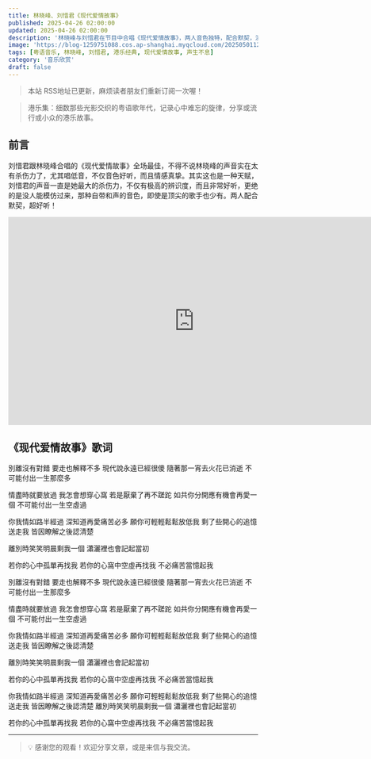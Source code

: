 ```yaml
---
title: 林晓峰、刘惜君《现代爱情故事》
published: 2025-04-26 02:00:00
updated: 2025-04-26 02:00:00
description: '林晓峰与刘惜君在节目中合唱《现代爱情故事》，两人音色独特，配合默契，演绎出这首经典粤语歌曲的别样魅力'
image: 'https://blog-1259751088.cos.ap-shanghai.myqcloud.com/20250501122219660.png?imageSlim'
tags: [粤语音乐, 林晓峰, 刘惜君, 港乐经典, 现代爱情故事, 声生不息]
category: '音乐欣赏'
draft: false
---
```


> 本站 RSS地址已更新，麻烦读者朋友们重新订阅一次喔！

> 港乐集：细数那些光影交织的粤语歌年代，记录心中难忘的旋律，分享或流行或小众的港乐故事。

## 前言

刘惜君跟林晓峰合唱的《现代爱情故事》全场最佳，不得不说林晓峰的声音实在太有杀伤力了，尤其唱低音，不仅音色好听，而且情感真挚。其实这也是一种天赋，刘惜君的声音一直是她最大的杀伤力，不仅有极高的辨识度，而且非常好听，更绝的是没人能模仿过来，那种自带和声的音色，即使是顶尖的歌手也少有。两人配合默契，超好听！

<iframe width="750" height="420" src="https://www.youtube.com/embed/6y5y-eIVsGc?si=VlG3gfULWuId90de" title="YouTube video player" frameborder="0" allow="accelerometer; autoplay; clipboard-write; encrypted-media; gyroscope; picture-in-picture; web-share" referrerpolicy="strict-origin-when-cross-origin" allowfullscreen></iframe>

## 《现代爱情故事》歌词

別離沒有對錯
要走也解釋不多
現代說永遠已經很傻
隨著那一宵去火花已消逝
不可能付出一生那麼多

情盡時就要放過
我怎會想穿心窩
若是厭棄了再不蹉跎
如共你分開應有機會再愛一個
不可能付出一生空虛過

你我情如路半經過
深知道再愛痛苦必多
願你可輕輕鬆鬆放低我
剩了些開心的追憶送走我
皆因瞭解之後認清楚

離別時笑笑明晨剩我一個 瀟灑裡也會記起當初

若你的心中孤單再找我
若你的心窩中空虛再找我
不必痛苦當憶起我

別離沒有對錯
要走也解釋不多
現代說永遠已經很傻
隨著那一宵去火花已消逝
不可能付出一生那麼多

情盡時就要放過
我怎會想穿心窩
若是厭棄了再不蹉跎
如共你分開應有機會再愛一個
不可能付出一生空虛過

你我情如路半經過
深知道再愛痛苦必多
願你可輕輕鬆鬆放低我
剩了些開心的追憶送走我
皆因瞭解之後認清楚

離別時笑笑明晨剩我一個
瀟灑裡也會記起當初

若你的心中孤單再找我
若你的心窩中空虛再找我
不必痛苦當憶起我

你我情如路半經過
深知道再愛痛苦必多
願你可輕輕鬆鬆放低我
剩了些開心的追憶送走我
皆因瞭解之後認清楚
離別時笑笑明晨剩我一個
瀟灑裡也會記起當初

若你的心中孤單再找我
若你的心窩中空虛再找我
不必痛苦當憶起我

---

> 💡 感谢您的观看！欢迎分享文章，或是来信与我交流。
